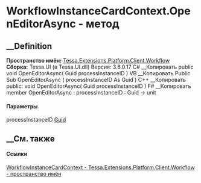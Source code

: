 # WorkflowInstanceCardContext.OpenEditorAsync - метод
##  __Definition
 **Пространство имён:**
[Tessa.Extensions.Platform.Client.Workflow](N_Tessa_Extensions_Platform_Client_Workflow.htm)  
 **Сборка:** Tessa.UI (в Tessa.UI.dll) Версия: 3.6.0.17
C# __Копировать
     public void OpenEditorAsync(
    	Guid processInstanceID
    )
VB __Копировать
     Public Sub OpenEditorAsync ( 
    	processInstanceID As Guid
    )
C++ __Копировать
     public:
    void OpenEditorAsync(
    	Guid processInstanceID
    )
F# __Копировать
     member OpenEditorAsync : 
            processInstanceID : Guid -> unit 
#### Параметры
processInstanceID [Guid](https://learn.microsoft.com/dotnet/api/system.guid)
## __См. также
#### Ссылки
[WorkflowInstanceCardContext -
](T_Tessa_Extensions_Platform_Client_Workflow_WorkflowInstanceCardContext.htm)
[Tessa.Extensions.Platform.Client.Workflow - пространство
имён](N_Tessa_Extensions_Platform_Client_Workflow.htm)

